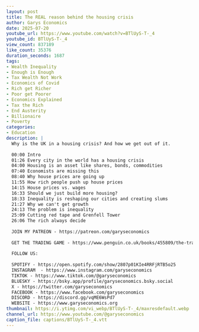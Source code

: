 ```yaml
---
layout: post
title: The REAL reason behind the housing crisis
author: Garys Economics
date: 2025-07-20
youtube_url: https://www.youtube.com/watch?v=BTlUyS-T-_4
youtube_id: BTlUyS-T-_4
view_count: 837189
like_count: 35376
duration_seconds: 1687
tags:
- Wealth Inequality
- Enough is Enough
- Tax Wealth Not Work
- Economics of Covid
- Rich get Richer
- Poor get Poorer
- Economics Explained
- Tax the Rich
- End Austerity
- Billionaire
- Poverty
categories:
- Education
description: |
  Why is the UK in a housing crisis? And how we get out of it.
  
  00:00 Intro
  01:26 Every city in the world has a housing crisis
  04:00 Housing is an asset like shares, bonds, commodities
  07:40 Economists are missing this
  08:40 Why house prices are going up
  11:55 How rich people push up house prices
  14:15 House prices vs. wages
  16:33 Should we just build more housing?
  18:33 Inequality is reshaping our cities and creating slums
  21:27 Why we can't get growth
  24:13 The problem is inequality
  25:09 Cutting red tape and Grenfell Tower
  26:06 The rich always decide
  
  JOIN MY PATREON - https://patreon.com/garyseconomics
  
  GET THE TRADING GAME - https://www.penguin.co.uk/books/455809/the-trading-game-by-stevenson-gary/9781802062731 
  
  FOLLOW US:
  
  SPOTIFY - https://open.spotify.com/show/2807p01KIe4RRFjRTB5o25
  INSTAGRAM  - https://www.instagram.com/garyseconomics
  TIKTOK - https://www.tiktok.com/@garyseconomics
  BLUESKY - https://bsky.app/profile/garyseconomics.bsky.social
  X - https://twitter.com/garyseconomics
  FACEBOOK - https://www.facebook.com/garyseconomics
  DISCORD - https://discord.gg/vqME6WsPd7
  WEBSITE - https://www.garyseconomics.org
thumbnail: https://i.ytimg.com/vi_webp/BTlUyS-T-_4/maxresdefault.webp
channel_url: https://www.youtube.com/@garyseconomics
caption_file: captions/BTlUyS-T-_4.vtt
---
```

